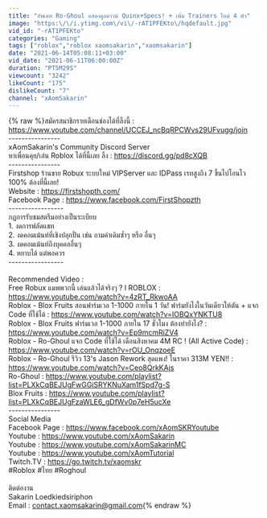 ```yaml
---
title: "อัพเดท Ro-Ghoul แสดงคูลดาวน์ Quinx+Specs! + เพิ่ม Trainers ใหม่ 4 ตัว"
image: "https:\/\/i.ytimg.com\/vi\/-rAT1PFEKto\/hqdefault.jpg"
vid_id: "-rAT1PFEKto"
categories: "Gaming"
tags: ["roblox","roblox xaomsakarin","xaomsakarin"]
date: "2021-06-14T05:08:11+03:00"
vid_date: "2021-06-11T06:00:00Z"
duration: "PT5M29S"
viewcount: "3242"
likeCount: "175"
dislikeCount: "7"
channel: "xAomSakarin"
---
```

{% raw %}สมัครสมาชิกรายเดือนช่องได้ที่ลิ้งนี้ : <a rel="nofollow" target="blank" href="https://www.youtube.com/channel/UCCEJ_ncBqRPCWvs29UFvugg/join">https://www.youtube.com/channel/UCCEJ_ncBqRPCWvs29UFvugg/join</a><br />----------------<br />xAomSakarin's Community Discord Server<br />หาเพื่อนคุย/เล่น Roblox ได้ที่นี้เลย ลิ้ง : <a rel="nofollow" target="blank" href="https://discord.gg/pd8cXQB">https://discord.gg/pd8cXQB</a><br />----------------<br />Firstshop ร้านขาย Robux ระบบใหม่ VIPServer และ IDPass เรทสูงถึง 7 ขึ้นไปโอนไว 100% ต้องที่นี้เลย!<br />Website : <a rel="nofollow" target="blank" href="https://firstshopth.com/​​​​​">https://firstshopth.com/​​​​​</a><br />Facebook Page : <a rel="nofollow" target="blank" href="https://www.facebook.com/FirstShopzth">https://www.facebook.com/FirstShopzth</a><br />-----------------<br />กฏการรับชมสตรีมอย่างเป็นระเบียบ<br />1. งดการฟลัดแชท<br />2. งดคอมเม้นท์ที่เชิงปลุกปั่น เช่น ถามคำเดิมซ้ำๆ หรือ อื่นๆ<br />3. งดคอมเม้นท์ถึงบุคคลอื่นๆ<br />4. หยาบได้ แต่พอควร<br />-----------------<br /><br />Recommended Video :<br />Free Robux แมพพวกนี้ เล่นแล้วได้จริงๆ ? l ROBLOX : <a rel="nofollow" target="blank" href="https://www.youtube.com/watch?v=4zRT_RkwoAA">https://www.youtube.com/watch?v=4zRT_RkwoAA</a><br />Roblox - Blox Fruits สอนฟาร์มเวล 1-1000 ภายใน 1 วัน! ฟาร์มยังไงในวันเดียวให้ตัน + แจก Code ที่ใช้ได้ : <a rel="nofollow" target="blank" href="https://www.youtube.com/watch?v=IOBQxYNKTU8">https://www.youtube.com/watch?v=IOBQxYNKTU8</a><br />Roblox - Blox Fruits ฟาร์มเวล 1-1000 ภายใน 17 ชั่วโมง ต้องทำยังไง? : <a rel="nofollow" target="blank" href="https://www.youtube.com/watch?v=Ep9mcmRiZV4">https://www.youtube.com/watch?v=Ep9mcmRiZV4</a><br />Roblox - Ro-Ghoul แจก Code ที่ใช้ได้ เดือนสิงหาคม 4M RC ! (All Active Code) : <a rel="nofollow" target="blank" href="https://www.youtube.com/watch?v=rOU_OnqzoeE">https://www.youtube.com/watch?v=rOU_OnqzoeE</a><br />Roblox - Ro-Ghoul รีวิว 13's Jason Rework สุดแพง! ในราคา 313M YEN!! : <a rel="nofollow" target="blank" href="https://www.youtube.com/watch?v=Ceo8QrkKAjs">https://www.youtube.com/watch?v=Ceo8QrkKAjs</a><br />Ro-Ghoul : <a rel="nofollow" target="blank" href="https://www.youtube.com/playlist?list=PLXkCqBEJUgFwGGiSRYKNuXam1fSpd7g-S">https://www.youtube.com/playlist?list=PLXkCqBEJUgFwGGiSRYKNuXam1fSpd7g-S</a><br />Blox Fruits : <a rel="nofollow" target="blank" href="https://www.youtube.com/playlist?list=PLXkCqBEJUgFzaWLE6_gDfWv0p7eH5ucXe">https://www.youtube.com/playlist?list=PLXkCqBEJUgFzaWLE6_gDfWv0p7eH5ucXe</a><br />----------------<br />Social Media<br />Facebook Page : <a rel="nofollow" target="blank" href="https://www.facebook.com/xAomSKRYoutube">https://www.facebook.com/xAomSKRYoutube</a><br />Youtube : <a rel="nofollow" target="blank" href="https://www.youtube.com/xAomSakarin">https://www.youtube.com/xAomSakarin</a><br />Youtube : <a rel="nofollow" target="blank" href="https://www.youtube.com/xAomSakarinMC">https://www.youtube.com/xAomSakarinMC</a><br />Youtube : <a rel="nofollow" target="blank" href="https://www.youtube.com/xAomTutorial">https://www.youtube.com/xAomTutorial</a><br />Twitch.TV : <a rel="nofollow" target="blank" href="https://go.twitch.tv/xaomskr">https://go.twitch.tv/xaomskr</a><br />#Roblox #ไทย #Roghoul<br /><br />ติดต่องาน<br />Sakarin Loedkiedsiriphon<br />Email : contact.xaomsakarin@gmail.com{% endraw %}
